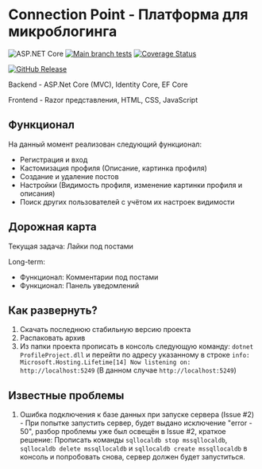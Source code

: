 # Connection Point - Платформа для микроблогинга
![ASP.NET Core](https://img.shields.io/badge/-ASP.NET_Core-512BD4?logo=dotnet) 
[![Main branch tests](https://github.com/Shporgalka-Nope/SimpleSocialMedia/actions/workflows/dotnet-test.yml/badge.svg)](https://github.com/Shporgalka-Nope/SimpleSocialMedia/actions/workflows/dotnet-test.yml)
[![Coverage Status](https://coveralls.io/repos/github/Shporgalka-Nope/SimpleSocialMedia/badge.svg)](https://coveralls.io/github/Shporgalka-Nope/SimpleSocialMedia)

[![GitHub Release](https://img.shields.io/github/v/release/Shporgalka-Nope/SimpleSocialMedia?sort=date&display_name=release&style=flat&label=Download%20latest%20release)](https://github.com/Shporgalka-Nope/SimpleSocialMedia/releases/download/Release/Release.build.zip)

Backend - ASP.Net Core (MVC), Identity Core, EF Core

Frontend - Razor представления, HTML, CSS, JavaScript

## Функционал
На данный момент реализован следующий функционал:
  - Регистрация и вход
  - Кастомизация профиля (Описание, картинка профиля)
  - Создание и удаление постов
  - Настройки (Видимость профиля, изменение картинки профиля и описания)
  - Поиск других пользователей с учётом их настроек видимости

## Дорожная карта
Текущая задача: Лайки под постами

Long-term:
  - Функционал: Комментарии под постами
  - Функционал: Панель уведомлений

## Как развернуть?
  1. Скачать последнюю стабильную версию проекта
  2. Распаковать архив
  3. Из папки проекта прописать в консоль следующую команду: ```dotnet ProfileProject.dll``` и перейти по адресу указанному в строке ```info: Microsoft.Hosting.Lifetime[14]
      Now listening on: http://localhost:5249``` (В данном случае ```http://localhost:5249```)

## Известные проблемы
  1. Ошибка подключения к базе данных при запуске сервера (Issue #2) - При попытке запустить сервер, будет выдано исключение "error - 50", разбор проблемы уже был освещён в Issue #2, краткое решение:
     Прописать команды `sqllocaldb stop mssqllocaldb`, `sqllocaldb delete mssqllocaldb` и `sqllocaldb create mssqllocaldb` в консоль и попробовать снова, сервер должен будет запуститься.
